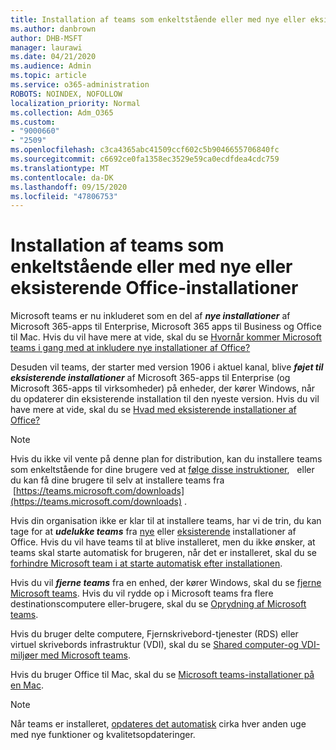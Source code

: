 ```yaml
---
title: Installation af teams som enkeltstående eller med nye eller eksisterende Office-installationer
ms.author: danbrown
author: DHB-MSFT
manager: laurawi
ms.date: 04/21/2020
ms.audience: Admin
ms.topic: article
ms.service: o365-administration
ROBOTS: NOINDEX, NOFOLLOW
localization_priority: Normal
ms.collection: Adm_O365
ms.custom:
- "9000660"
- "2509"
ms.openlocfilehash: c3ca4365abc41509ccf602c5b9046655706840fc
ms.sourcegitcommit: c6692ce0fa1358ec3529e59ca0ecdfdea4cdc759
ms.translationtype: MT
ms.contentlocale: da-DK
ms.lasthandoff: 09/15/2020
ms.locfileid: "47806753"
---
```

# <a name="deploying-teams-as-standalone-or-with-new-or-existing-office-installations"></a>Installation af teams som enkeltstående eller med nye eller eksisterende Office-installationer

Microsoft teams er nu inkluderet som en del af ***nye installationer*** af Microsoft 365-apps til Enterprise, Microsoft 365 apps til Business og Office til Mac. Hvis du vil have mere at vide, skal du se [Hvornår kommer Microsoft teams i gang med at inkludere nye installationer af Office?](https://docs.microsoft.com/deployoffice/teams-install#when-will-microsoft-teams-start-being-included-with-new-installations-of-microsoft-365-apps)

Desuden vil teams, der starter med version 1906 i aktuel kanal, blive ***føjet til eksisterende installationer*** af Microsoft 365-apps til Enterprise (og Microsoft 365-apps til virksomheder) på enheder, der kører Windows, når du opdaterer din eksisterende installation til den nyeste version. Hvis du vil have mere at vide, skal du se [Hvad med eksisterende installationer af Office?](https://docs.microsoft.com/deployoffice/teams-install#what-about-existing-installations-of-microsoft-365-apps)

> [!NOTE]
> Hvis du ikke vil vente på denne plan for distribution, kan du installere teams som enkeltstående for dine brugere ved at [følge disse instruktioner](https://docs.microsoft.com/MicrosoftTeams/msi-deployment),   eller du kan få dine brugere til selv at installere teams fra  [https://teams.microsoft.com/downloads](https://teams.microsoft.com/downloads) .

Hvis din organisation ikke er klar til at installere teams, har vi de trin, du kan tage for at ***udelukke teams*** fra [nye](https://docs.microsoft.com/deployoffice/teams-install#how-to-exclude-microsoft-teams-from-new-installations-of-microsoft-365-apps) eller [eksisterende](https://docs.microsoft.com/deployoffice/teams-install#use-group-policy-to-control-the-installation-of-microsoft-teams) installationer af Office. Hvis du vil have teams til at blive installeret, men du ikke ønsker, at teams skal starte automatisk for brugeren, når det er installeret, skal du se [forhindre Microsoft team i at starte automatisk efter installationen](https://docs.microsoft.com/deployoffice/teams-install#use-group-policy-to-prevent-microsoft-teams-from-starting-automatically-after-installation).

Hvis du vil ***fjerne teams*** fra en enhed, der kører Windows, skal du se [fjerne Microsoft teams](https://support.office.com/article/3b159754-3c26-4952-abe7-57d27f5f4c81). Hvis du vil rydde op i Microsoft teams fra flere destinationscomputere eller-brugere, skal du se [Oprydning af Microsoft teams](https://docs.microsoft.com/microsoftteams/scripts/powershell-script-teams-deployment-clean-up).

Hvis du bruger delte computere, Fjernskrivebord-tjenester (RDS) eller virtuel skrivebords infrastruktur (VDI), skal du se [Shared computer-og VDI-miljøer med Microsoft teams](https://docs.microsoft.com/deployoffice/teams-install#shared-computer-and-vdi-environments-with-microsoft-teams).

Hvis du bruger Office til Mac, skal du se [Microsoft teams-installationer på en Mac](https://docs.microsoft.com/deployoffice/teams-install#microsoft-teams-installations-on-a-mac).

> [!NOTE]
> Når teams er installeret, [opdateres det automatisk](https://docs.microsoft.com/deployoffice/teams-install#feature-and-quality-updates-for-microsoft-teams) cirka hver anden uge med nye funktioner og kvalitetsopdateringer. 